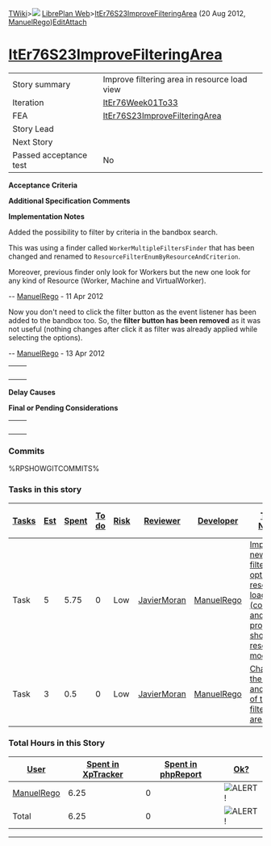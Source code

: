 [TWiki](/twiki/Main/WebHome)&gt;![](/twiki/TWiki/TWikiDocGraphics/web-bg-small.gif) [LibrePlan Web](/twiki/LibrePlan/WebHome)&gt;[ItEr76S23ImproveFilteringArea](http://wiki.libreplan-enterprise.com/twiki/LibrePlan/ItEr76S23ImproveFilteringArea "Topic revision: 4 (20 Aug 2012 - 09:50:18)") (20 Aug 2012, [ManuelRego](/twiki/Main/ManuelRego))[Edit](http://wiki.libreplan-enterprise.com/twiki/bin/edit/LibrePlan/ItEr76S23ImproveFilteringArea?t=1520337940 "Edit this topic text")[Attach](/twiki/bin/attach/LibrePlan/ItEr76S23ImproveFilteringArea "Attach an image or document to this topic")

 [ItEr76S23ImproveFilteringArea](/twiki/LibrePlan/ItEr76S23ImproveFilteringArea)
=========================================================================================================================================



|                        |                                                                                          |
|------------------------|------------------------------------------------------------------------------------------|
| Story summary          | Improve filtering area in resource load view                                             |
| Iteration              | [ItEr76Week01To33](/twiki/LibrePlan/ItEr76Week01To33)                           |
| FEA                    | [ItEr76S23ImproveFilteringArea](/twiki/LibrePlan/ItEr76S23ImproveFilteringArea) |
| Story Lead             |                                                                                          |
| Next Story             |                                                                                          |
| Passed acceptance test | No                                                                                       |

**Acceptance Criteria**

**Additional Specification Comments**

**Implementation Notes**

Added the possibility to filter by criteria in the bandbox search.

This was using a finder called `WorkerMultipleFiltersFinder` that has been changed and renamed to `ResourceFilterEnumByResourceAndCriterion`.

Moreover, previous finder only look for Workers but the new one look for any kind of Resource (Worker, Machine and VirtualWorker).

-- [ManuelRego](/twiki/Main/ManuelRego) - 11 Apr 2012

Now you don't need to click the filter button as the event listener has been added to the bandbox too. So, the **filter button has been removed** as it was not useful (nothing changes after click it as filter was already applied while selecting the options).

-- [ManuelRego](/twiki/Main/ManuelRego) - 13 Apr 2012

|     |     |
|-----|-----|
|     |     |

**Delay Causes**

**Final or Pending Considerations**

|     |     |
|-----|-----|
|     |     |

###  Commits

%RPSHOWGITCOMMITS%

###  Tasks in this story



| [Tasks](http://wiki.libreplan-enterprise.com/twiki/LibrePlan/ItEr76S23ImproveFilteringArea?sortcol=0;table=2;up=0#sorted_table "Sort by this column") | [Est](http://wiki.libreplan-enterprise.com/twiki/LibrePlan/ItEr76S23ImproveFilteringArea?sortcol=1;table=2;up=0#sorted_table "Sort by this column") | [Spent](http://wiki.libreplan-enterprise.com/twiki/LibrePlan/ItEr76S23ImproveFilteringArea?sortcol=2;table=2;up=0#sorted_table "Sort by this column") | [To do](http://wiki.libreplan-enterprise.com/twiki/LibrePlan/ItEr76S23ImproveFilteringArea?sortcol=3;table=2;up=0#sorted_table "Sort by this column") | [Risk](http://wiki.libreplan-enterprise.com/twiki/LibrePlan/ItEr76S23ImproveFilteringArea?sortcol=4;table=2;up=0#sorted_table "Sort by this column") | [Reviewer](http://wiki.libreplan-enterprise.com/twiki/LibrePlan/ItEr76S23ImproveFilteringArea?sortcol=5;table=2;up=0#sorted_table "Sort by this column") | [Developer](http://wiki.libreplan-enterprise.com/twiki/LibrePlan/ItEr76S23ImproveFilteringArea?sortcol=6;table=2;up=0#sorted_table "Sort by this column") | [Task Name](http://wiki.libreplan-enterprise.com/twiki/LibrePlan/ItEr76S23ImproveFilteringArea?sortcol=7;table=2;up=0#sorted_table "Sort by this column")       | [Start Date](http://wiki.libreplan-enterprise.com/twiki/LibrePlan/ItEr76S23ImproveFilteringArea?sortcol=8;table=2;up=0#sorted_table "Sort by this column") | [Est End Date](http://wiki.libreplan-enterprise.com/twiki/LibrePlan/ItEr76S23ImproveFilteringArea?sortcol=9;table=2;up=0#sorted_table "Sort by this column") | [End Date](http://wiki.libreplan-enterprise.com/twiki/LibrePlan/ItEr76S23ImproveFilteringArea?sortcol=10;table=2;up=0#sorted_table "Sort by this column") |
|----------------------------------------------------------------------------------------------------------------------------------------------------------------|--------------------------------------------------------------------------------------------------------------------------------------------------------------|----------------------------------------------------------------------------------------------------------------------------------------------------------------|----------------------------------------------------------------------------------------------------------------------------------------------------------------|---------------------------------------------------------------------------------------------------------------------------------------------------------------|-------------------------------------------------------------------------------------------------------------------------------------------------------------------|--------------------------------------------------------------------------------------------------------------------------------------------------------------------|--------------------------------------------------------------------------------------------------------------------------------------------------------------------------|---------------------------------------------------------------------------------------------------------------------------------------------------------------------|-----------------------------------------------------------------------------------------------------------------------------------------------------------------------|--------------------------------------------------------------------------------------------------------------------------------------------------------------------|
| Task                                                                                                                                                           | 5                                                                                                                                                            | 5.75                                                                                                                                                           | 0                                                                                                                                                              | Low                                                                                                                                                           | [JavierMoran](/twiki/Main/JavierMoran)                                                                                                                   | [ManuelRego](/twiki/Main/ManuelRego)                                                                                                                      | [Implement new filtering option in resource load view (company and per project) in show by resources mode](/twiki/LibrePlan/AnA09S02ImproveFilteringArea#TasK1) |                                                                                                                                                                     |                                                                                                                                                                       |                                                                                                                                                                    |
| Task                                                                                                                                                           | 3                                                                                                                                                            | 0.5                                                                                                                                                            | 0                                                                                                                                                              | Low                                                                                                                                                           | [JavierMoran](/twiki/Main/JavierMoran)                                                                                                                   | [ManuelRego](/twiki/Main/ManuelRego)                                                                                                                      | [Change the order and labels of the filtering area](/twiki/LibrePlan/AnA09S02ImproveFilteringArea#TasK2)                                                        |                                                                                                                                                                     |                                                                                                                                                                       |                                                                                                                                                                    |

###  Total Hours in this Story

| [User](http://wiki.libreplan-enterprise.com/twiki/LibrePlan/ItEr76S23ImproveFilteringArea?sortcol=0;table=3;up=0#sorted_table "Sort by this column") | [Spent in XpTracker](http://wiki.libreplan-enterprise.com/twiki/LibrePlan/ItEr76S23ImproveFilteringArea?sortcol=1;table=3;up=0#sorted_table "Sort by this column") | [Spent in phpReport](http://wiki.libreplan-enterprise.com/twiki/LibrePlan/ItEr76S23ImproveFilteringArea?sortcol=2;table=3;up=0#sorted_table "Sort by this column") | [Ok?](http://wiki.libreplan-enterprise.com/twiki/LibrePlan/ItEr76S23ImproveFilteringArea?sortcol=3;table=3;up=0#sorted_table "Sort by this column") |
|---------------------------------------------------------------------------------------------------------------------------------------------------------------|-----------------------------------------------------------------------------------------------------------------------------------------------------------------------------|-----------------------------------------------------------------------------------------------------------------------------------------------------------------------------|--------------------------------------------------------------------------------------------------------------------------------------------------------------|
| [ManuelRego](/twiki/Main/ManuelRego)                                                                                                                 | 6.25                                                                                                                                                                        | 0                                                                                                                                                                           | ![ALERT!](/twiki/TWiki/TWikiDocGraphics/warning.gif "ALERT!")                                                                                            |
| Total                                                                                                                                                         | 6.25                                                                                                                                                                        | 0                                                                                                                                                                           | ![ALERT!](/twiki/TWiki/TWikiDocGraphics/warning.gif "ALERT!")                                                                                            |

------------------------------------------------------------------------
